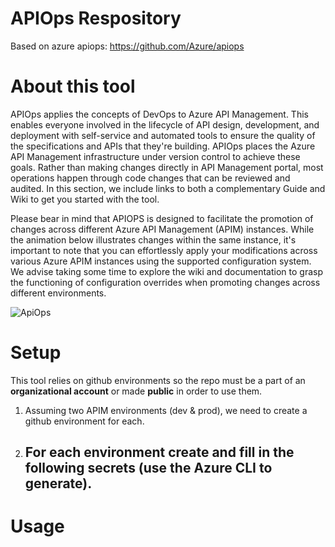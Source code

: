 # APIOps Respository

Based on azure apiops: https://github.com/Azure/apiops


# About this tool

APIOps applies the concepts of DevOps to Azure API Management. This enables everyone involved in the lifecycle of API design, development, and deployment with self-service and automated tools to ensure the quality of the specifications and APIs that they're building. APIOps places the Azure API Management infrastructure under version control to achieve these goals. Rather than making changes directly in API Management portal, most operations happen through code changes that can be reviewed and audited. In this section, we include links to both a complementary Guide and Wiki to get you started with the tool.

Please bear in mind that APIOPS is designed to facilitate the promotion of changes across different Azure API Management (APIM) instances. While the animation below illustrates changes within the same instance, it's important to note that you can effortlessly apply your modifications across various Azure APIM instances using the supported configuration system. We advise taking some time to explore the wiki and documentation to grasp the functioning of configuration overrides when promoting changes across different environments.

![ApiOps](https://github.com/alexmcdonald11/apiops/assets/141607968/91660485-9fe6-47ed-8d2a-7be2ef5a6836)

# Setup

This tool relies on github environments so the repo must be a part of an **organizational account** or made **public** in order to use them.

1. Assuming two APIM environments (dev & prod), we need to create a github environment for each.
2. For each environment create and fill in the following secrets (use the Azure CLI to generate).
     - 


# Usage



